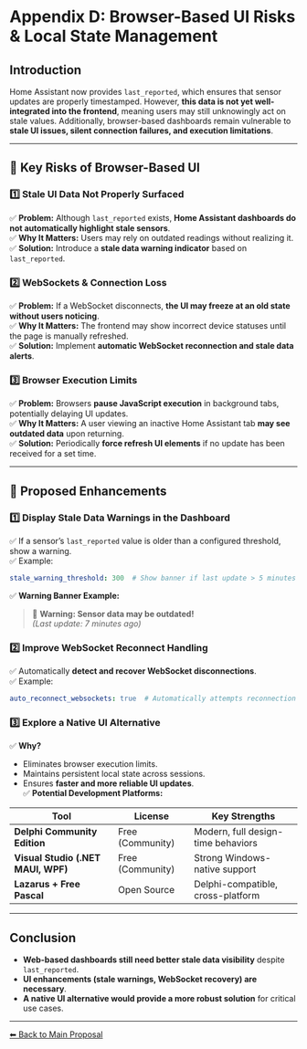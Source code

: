 # **Appendix D: Browser-Based UI Risks & Local State Management**

## **Introduction**
Home Assistant now provides `last_reported`, which ensures that sensor updates are properly timestamped. However, **this data is not yet well-integrated into the frontend**, meaning users may still unknowingly act on stale values. Additionally, browser-based dashboards remain vulnerable to **stale UI issues, silent connection failures, and execution limitations**.

---

## **🔹 Key Risks of Browser-Based UI**

### **1️⃣ Stale UI Data Not Properly Surfaced**
✅ **Problem:** Although `last_reported` exists, **Home Assistant dashboards do not automatically highlight stale sensors**.  
✅ **Why It Matters:** Users may rely on outdated readings without realizing it.  
✅ **Solution:** Introduce a **stale data warning indicator** based on `last_reported`.  

### **2️⃣ WebSockets & Connection Loss**
✅ **Problem:** If a WebSocket disconnects, **the UI may freeze at an old state without users noticing**.  
✅ **Why It Matters:** The frontend may show incorrect device statuses until the page is manually refreshed.  
✅ **Solution:** Implement **automatic WebSocket reconnection and stale data alerts**.  

### **3️⃣ Browser Execution Limits**
✅ **Problem:** Browsers **pause JavaScript execution** in background tabs, potentially delaying UI updates.  
✅ **Why It Matters:** A user viewing an inactive Home Assistant tab **may see outdated data** upon returning.  
✅ **Solution:** Periodically **force refresh UI elements** if no update has been received for a set time.  

---

## **🔹 Proposed Enhancements**

### **1️⃣ Display Stale Data Warnings in the Dashboard**
✅ If a sensor’s `last_reported` value is older than a configured threshold, show a warning.  
✅ Example:  
```yaml
stale_warning_threshold: 300  # Show banner if last update > 5 minutes
```
✅ **Warning Banner Example:**
> 🚨 **Warning: Sensor data may be outdated!**   
> _(Last update: 7 minutes ago)_

### **2️⃣ Improve WebSocket Reconnect Handling**
✅ Automatically **detect and recover WebSocket disconnections**.  
✅ Example:  
```yaml  
auto_reconnect_websockets: true  # Automatically attempts reconnection  
```  

### **3️⃣ Explore a Native UI Alternative**
✅ **Why?**  
- Eliminates browser execution limits.  
- Maintains persistent local state across sessions.  
- Ensures **faster and more reliable UI updates**.  
✅ **Potential Development Platforms:**  

| **Tool** | **License** | **Key Strengths** |  
|----------|-------------|-------------------|  
| **Delphi Community Edition** | Free (Community) | Modern, full design-time behaviors |  
| **Visual Studio (.NET MAUI, WPF)** | Free (Community) | Strong Windows-native support |  
| **Lazarus + Free Pascal** | Open Source | Delphi-compatible, cross-platform |  

---

## **Conclusion**
- **Web-based dashboards still need better stale data visibility** despite `last_reported`.  
- **UI enhancements (stale warnings, WebSocket recovery) are necessary**.  
- **A native UI alternative would provide a more robust solution** for critical use cases.  

---

[⬅ Back to Main Proposal](README.md)
